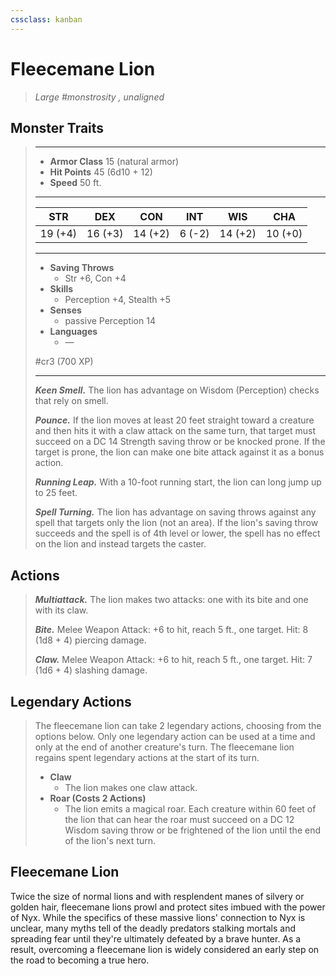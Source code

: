 ```yaml
---
cssclass: kanban
---
```


# Fleecemane Lion
>*Large #monstrosity , unaligned*
## Monster Traits
>___
>- **Armor Class** 15 (natural armor)
>- **Hit Points** 45 (6d10 + 12)
>- **Speed** 50 ft.
>___
>|STR|DEX|CON|INT|WIS|CHA|
>|:---:|:---:|:---:|:---:|:---:|:---:|
>|19 (+4)|16 (+3)|14 (+2)|6 (-2)|14 (+2)|10 (+0)|
>___
>- **Saving Throws**
>	 - Str +6, Con +4
>- **Skills**
>	 - Perception +4, Stealth +5
>- **Senses**
>	 - passive Perception 14
>- **Languages**
>	 - —
>
> #cr3 (700 XP)
>___
>***Keen Smell.*** The lion has advantage on Wisdom (Perception) checks that rely on smell.  
>
>***Pounce.*** If the lion moves at least 20 feet straight toward a creature and then hits it with a claw attack on the same turn, that target must succeed on a DC 14 Strength saving throw or be knocked prone. If the target is prone, the lion can make one bite attack against it as a bonus action.  
>
>***Running Leap.*** With a 10-foot running start, the lion can long jump up to 25 feet.  
>
>***Spell Turning.*** The lion has advantage on saving throws against any spell that targets only the lion (not an area). If the lion's saving throw succeeds and the spell is of 4th level or lower, the spell has no effect on the lion and instead targets the caster.  
>
## Actions
>***Multiattack.*** The lion makes two attacks: one with its bite and one with its claw.  
>
>***Bite.*** Melee Weapon Attack: +6 to hit, reach 5 ft., one target. Hit: 8 (1d8 + 4) piercing damage.  
>
>***Claw.*** Melee Weapon Attack: +6 to hit, reach 5 ft., one target. Hit: 7 (1d6 + 4) slashing damage.  
>
## Legendary Actions
>The fleecemane lion can take 2 legendary actions, choosing from the options below. Only one legendary action can be used at a time and only at the end of another creature's turn. The fleecemane lion regains spent legendary actions at the start of its turn.
>
>- **Claw**
>	- The lion makes one claw attack.
>- **Roar (Costs 2 Actions)**
>	- The lion emits a magical roar. Each creature within 60 feet of the lion that can hear the roar must succeed on a DC 12 Wisdom saving throw or be frightened of the lion until the end of the lion's next turn.
## Fleecemane Lion
Twice the size of normal lions and with resplendent manes of silvery or golden hair, fleecemane lions prowl and protect sites imbued with the power of Nyx. While the specifics of these massive lions' connection to Nyx is unclear, many myths tell of the deadly predators stalking mortals and spreading fear until they're ultimately defeated by a brave hunter. As a result, overcoming a fleecemane lion is widely considered an early step on the road to becoming a true hero.